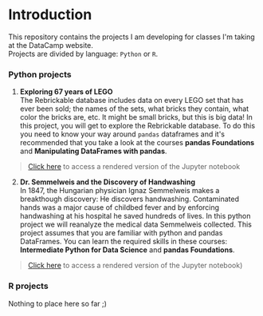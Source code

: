 # Introduction

This repository contains the projects I am developing for classes I'm taking at
the DataCamp website.<br/>
Projects are divided by language: `Python` or `R`.

### Python projects

1. **Exploring 67 years of LEGO**<br/>
The Rebrickable database includes data on every LEGO set that has ever been 
sold; the names of the sets, what bricks they contain, what color the bricks 
are, etc. It might be small bricks, but this is big data! In this project, you 
will get to explore the Rebrickable database. To do this you need to know your 
way around `pandas` dataframes and it's recommended that you take a look at the 
courses **pandas Foundations** and **Manipulating DataFrames with pandas**.

> [Click here](https://nbviewer.jupyter.org/github/pmhaddad/datacamp_projects/blob/master/python/1_exploring_67_years_of_lego/notebook.ipynb) to access a rendered version of the Jupyter notebook

2. **Dr. Semmelweis and the Discovery of Handwashing**<br/>
In 1847, the Hungarian physician Ignaz Semmelweis makes a breakthough discovery: 
He discovers handwashing. Contaminated hands was a major cause of childbed fever 
and by enforcing handwashing at his hospital he saved hundreds of lives.
In this python project we will reanalyze the medical data Semmelweis collected. 
This project assumes that you are familiar with python and pandas DataFrames. 
You can learn the required skills in these courses: **Intermediate Python for 
Data Science** and **pandas Foundations**.

> [Click here](https://nbviewer.jupyter.org/github/pmhaddad/datacamp_projects/blob/master/python/2_dr_semmelweis_handwashing_discovery/notebook.ipynb) to access a rendered version of the Jupyter notebook)

### R projects

Nothing to place here so far ;) 
